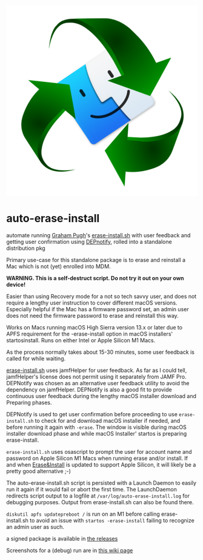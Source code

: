 ![auto-erase-install icon](/auto-erase-install-resources/auto-erase-install.png)

# auto-erase-install
automate running [Graham Pugh](https://github.com/grahampugh)'s [erase-install.sh](https://github.com/grahampugh/erase-install) with user feedback and getting user confirmation using [DEPnotify](https://gitlab.com/Mactroll/DEPNotify), rolled into a standalone distribution pkg

Primary use-case for this standalone package is to erase and reinstall a Mac which is not (yet) enrolled into MDM. 

**WARNING. This is a self-destruct script. Do not try it out on your own device!**

Easier than using Recovery mode for a not so tech savvy user, and does not require a lengthy user instruction to cover different macOS versions. Especially helpful if the Mac has a firmware password set, an admin user does not need the firmware password to erase and reinstall this way.

Works on Macs running macOS High Sierra version 13.x or later due to APFS requirement for the -erase-install option in macOS installers' startosinstall.  Runs on either Intel or Apple Silicon M1 Macs.

As the process normally takes about 15-30 minutes, some user feedback is called for while waiting. 

[erase-install.sh](https://github.com/grahampugh/erase-install) uses jamfHelper for user feedback. As far as I could tell, jamfHelper's license does not permit using it separately from JAMF Pro. DEPNotify was chosen as an alternative user feedback utility to avoid the dependency on jamfHelper. DEPNotify is also a good fit to provide continuous user feedback during the lengthy macOS installer download and Preparing phases. 

DEPNotify is used to get user confirmation before proceeding to use `erase-install.sh` to check for and download macOS installer if needed, and before running it again with `-erase`.
The window is visible during macOS installer download phase and while macOS Installer' startos is preparing erase-install. 

`erase-install.sh` uses osascript to prompt the user for account name and password on Apple Silicon M1 Macs when running erase and/or install. If and when [Erase&Install](https://bitbucket.org/prowarehouse-nl/erase-install/src/master/) is updated to support Apple Silicon, it will likely be a pretty good alternative ;-)

The auto-erase-install.sh script is persisted with a Launch Daemon to easily run it again if it would fail or abort the first time.
The LaunchDaemon redirects script output to a logfile at `/var/log/auto-erase-install.log` for debugging purposes. Output from erase-install.sh can also be found there. 

`diskutil apfs updatepreboot /` is run on an M1 before calling erase-install.sh to avoid an issue with `startos -erase-install` failing to recognize an admin user as such.

a signed package is available in [the releases](https://github.com/Datamind-dot-no/auto-erase-install/releases)

Screenshots for a (debug) run are in [this wiki page](https://github.com/Datamind-dot-no/auto-erase-install/wiki/auto-erase-install---doing-it-manually)
